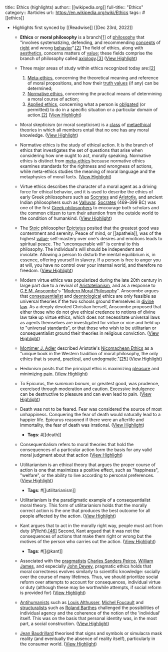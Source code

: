 title:: Ethics (highlights)
author:: [[wikipedia.org]]
full-title:: "Ethics"
category:: #articles
url:: https://en.wikipedia.org/wiki/Ethics
tags:: #[[ethics]]

- Highlights first synced by [[Readwise]] [[Dec 23rd, 2022]]
	- **Ethics** or **moral philosophy** is a branch[[1]](https://en.wikipedia.org/wiki/Ethics#cite_note-:0-1) of [philosophy](https://en.wikipedia.org/wiki/Philosophy) that "involves systematizing, defending, and recommending [concepts](https://en.wikipedia.org/wiki/Concept) of [right](https://en.wikipedia.org/wiki/Morality) and wrong [behavior](https://en.wikipedia.org/wiki/Action_(philosophy))".[[2]](https://en.wikipedia.org/wiki/Ethics#cite_note-iep.utm.edu-2) The field of ethics, along with [aesthetics](https://en.wikipedia.org/wiki/Aesthetics), concerns matters of [value](https://en.wikipedia.org/wiki/Value_(ethics)); these fields comprise the branch of philosophy called [axiology](https://en.wikipedia.org/wiki/Axiology).[[3]](https://en.wikipedia.org/wiki/Ethics#cite_note-3) ([View Highlight](https://read.readwise.io/read/01gmywkep685wzqrakvyfw15wp))
	- Three major areas of study within ethics recognized today are:[[2]](https://en.wikipedia.org/wiki/Ethics#cite_note-iep.utm.edu-2)
	  
	  1.  [Meta-ethics](https://en.wikipedia.org/wiki/Meta-ethics), concerning the theoretical meaning and reference of moral propositions, and how their [truth values](https://en.wikipedia.org/wiki/Truth_value) (if any) can be determined;
	  2.  [Normative ethics](https://en.wikipedia.org/wiki/Normative_ethics), concerning the practical means of determining a moral course of action;
	  3.  [Applied ethics](https://en.wikipedia.org/wiki/Applied_ethics), concerning what a person is [obligated](https://en.wikipedia.org/wiki/Obligation) (or permitted) to do in a specific situation or a particular domain of action.[[2]](https://en.wikipedia.org/wiki/Ethics#cite_note-iep.utm.edu-2) ([View Highlight](https://read.readwise.io/read/01gmywkx1nynzk642gagefmjtr))
	- Moral skepticism (or moral scepticism) is a [class](https://en.wikipedia.org/wiki/Class_(philosophy)) of [metaethical](https://en.wikipedia.org/wiki/Meta-ethics) theories in which all members entail that no one has any moral knowledge. ([View Highlight](https://read.readwise.io/read/01gmywnbp1yg204ec0jb2nsnr8))
	- Normative ethics is the study of ethical action. It is the branch of ethics that investigates the set of questions that arise when considering how one ought to act, morally speaking. Normative ethics is distinct from [meta-ethics](https://en.wikipedia.org/wiki/Meta-ethics) because normative ethics examines standards for the rightness and wrongness of actions, while meta-ethics studies the meaning of moral language and the metaphysics of moral facts. ([View Highlight](https://read.readwise.io/read/01gmywp0r65wg2v3198h3reggq))
	- Virtue ethics describes the character of a moral agent as a driving force for ethical behavior, and it is used to describe the ethics of early Greek philosophers such as [Socrates](https://en.wikipedia.org/wiki/Socrates) and [Aristotle](https://en.wikipedia.org/wiki/Aristotle), and ancient Indian philosophers such as [Valluvar](https://en.wikipedia.org/wiki/Valluvar). [Socrates](https://en.wikipedia.org/wiki/Socrates) (469–399 BC) was one of the first [Greek philosophers](https://en.wikipedia.org/wiki/Greek_philosophy) to encourage both scholars and the common citizen to turn their attention from the outside world to the condition of humankind. ([View Highlight](https://read.readwise.io/read/01gmywpt1dc9xnt6tjsc3gv9s9))
	- The [Stoic](https://en.wikipedia.org/wiki/Stoicism) philosopher [Epictetus](https://en.wikipedia.org/wiki/Epictetus) posited that the greatest good was contentment and serenity. Peace of mind, or [[apatheia]], was of the highest [value](https://en.wikipedia.org/wiki/Value_(ethics)); self-mastery over one's desires and emotions leads to spiritual peace. The "unconquerable will" is central to this philosophy. The individual's will should be independent and inviolate. Allowing a person to disturb the mental equilibrium is, in essence, offering yourself in slavery. If a person is free to anger you at will, you have no control over your internal world, and therefore no freedom. ([View Highlight](https://read.readwise.io/read/01gmywqgy8gttq5dcb8h7w04d0))
	- Modern virtue ethics was popularized during the late 20th century in large part due to a revival of [Aristotelianism](https://en.wikipedia.org/wiki/Aristotelianism), and as a response to [G.E.M. Anscombe](https://en.wikipedia.org/wiki/G.E.M._Anscombe)'s "[Modern Moral Philosophy](https://en.wikipedia.org/wiki/Modern_Moral_Philosophy)". Anscombe argues that [consequentialist](https://en.wikipedia.org/wiki/Consequentialist) and [deontological](https://en.wikipedia.org/wiki/Deontological) ethics are only feasible as universal theories if the two schools ground themselves in [divine law](https://en.wikipedia.org/wiki/Divine_law). As a deeply devoted Christian herself, Anscombe proposed that either those who do not give ethical credence to notions of divine law take up virtue ethics, which does not necessitate universal laws as agents themselves are investigated for virtue or vice and held up to "universal standards", or that those who wish to be utilitarian or consequentialist ground their theories in religious conviction. ([View Highlight](https://read.readwise.io/read/01gmywsws20hz0s1sxjw37apay))
	- [Mortimer J. Adler](https://en.wikipedia.org/wiki/Mortimer_J._Adler) described Aristotle's [Nicomachean Ethics](https://en.wikipedia.org/wiki/Nicomachean_Ethics) as a "unique book in the Western tradition of moral philosophy, the only ethics that is sound, practical, and undogmatic."[[25]](https://en.wikipedia.org/wiki/Ethics#cite_note-FOOTNOTEAdler1985194-25) ([View Highlight](https://read.readwise.io/read/01gmyws643x5b3gd43cy0gppq4))
	- Hedonism posits that the principal ethic is maximizing [pleasure](https://en.wikipedia.org/wiki/Pleasure) and minimizing [pain](https://en.wikipedia.org/wiki/Suffering). ([View Highlight](https://read.readwise.io/read/01gmywt4p8wqz1ntmz9a0bdw7k))
	- To Epicurus, the *summum bonum*, or greatest good, was prudence, exercised through moderation and caution. Excessive indulgence can be destructive to pleasure and can even lead to pain. ([View Highlight](https://read.readwise.io/read/01gmywtnaathzbqrkmaqvkatky))
	- Death was not to be feared. Fear was considered the source of most unhappiness. Conquering the fear of death would naturally lead to a happier life. Epicurus reasoned if there were an afterlife and immortality, the fear of death was irrational. ([View Highlight](https://read.readwise.io/read/01gmywtyj5eyyvs46v6h3vhbkb))
		- **Tags**: #[[death]]
	- Consequentialism refers to moral theories that hold the consequences of a particular action form the basis for any valid moral judgment about that action ([View Highlight](https://read.readwise.io/read/01gmywvqv45a3r0t894yjxwmfg))
	- Utilitarianism is an ethical theory that argues the proper course of action is one that maximizes a positive effect, such as "happiness", "welfare", or the ability to live according to personal preferences. ([View Highlight](https://read.readwise.io/read/01gmyww8m700n61p73b5f4k0tt))
		- **Tags**: #[[utilitarianism]]
	- Utilitarianism is the paradigmatic example of a consequentialist moral theory. This form of utilitarianism holds that the morally correct action is the one that produces the best outcome for all people affected by the action. ([View Highlight](https://read.readwise.io/read/01gmywx13p50eb9jkzc0ye1q4t))
	- Kant argues that to act in the morally right way, people must act from duty (*Pflicht*).[[46]](https://en.wikipedia.org/wiki/Ethics#cite_note-46) Second, Kant argued that it was not the consequences of actions that make them right or wrong but the motives of the person who carries out the action. ([View Highlight](https://read.readwise.io/read/01gmywxxadkazbe9cyy0bbvca2))
		- **Tags**: #[[@kant]]
	- Associated with the [pragmatists](https://en.wikipedia.org/wiki/Pragmatism) [Charles Sanders Peirce](https://en.wikipedia.org/wiki/Charles_Sanders_Peirce), [William James](https://en.wikipedia.org/wiki/William_James), and especially [John Dewey](https://en.wikipedia.org/wiki/John_Dewey), pragmatic ethics holds that moral correctness evolves similarly to scientific knowledge: socially over the course of many lifetimes. Thus, we should prioritize social reform over attempts to account for consequences, individual virtue or duty (although these may be worthwhile attempts, if social reform is provided for) ([View Highlight](https://read.readwise.io/read/01gmywz4nywwqzvkrkrpce9wwc))
	- [Antihumanists](https://en.wikipedia.org/wiki/Antihumanism) such as [Louis Althusser](https://en.wikipedia.org/wiki/Louis_Althusser), [Michel Foucault](https://en.wikipedia.org/wiki/Michel_Foucault) and [structuralists](https://en.wikipedia.org/wiki/Structuralism) such as [Roland Barthes](https://en.wikipedia.org/wiki/Roland_Barthes) challenged the possibilities of individual agency and the coherence of the notion of the 'individual' itself. This was on the basis that personal identity was, in the most part, a social construction. ([View Highlight](https://read.readwise.io/read/01gmywzszphzfpb83t791dfs68))
	- [Jean Baudrillard](https://en.wikipedia.org/wiki/Jean_Baudrillard) theorised that signs and symbols or simulacra mask reality (and eventually the absence of reality itself), particularly in the consumer world. ([View Highlight](https://read.readwise.io/read/01gmyx0hrk77aa21azaph4r7pq))